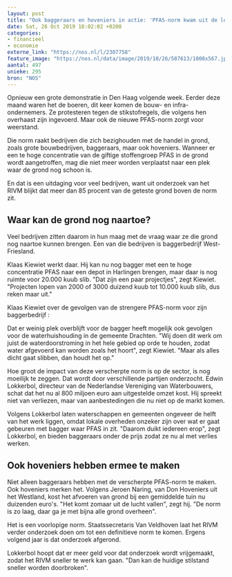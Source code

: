 ```yaml
---
layout: post
title: "Ook baggeraars en hoveniers in actie: 'PFAS-norm kwam uit de lucht vallen'"
date: Sat, 26 Oct 2019 18:02:02 +0200
categories: 
- financieel 
- economie 
externe_link: "https://nos.nl/l/2307758"
feature_image: "https://nos.nl/data/image/2019/10/26/587613/1008x567.jpg"
aantal: 497
unieke: 295
bron: "NOS"
---
```


<p>Opnieuw een grote demonstratie in Den Haag volgende week. Eerder deze maand waren het de boeren, dit keer komen de bouw- en infra-ondernemers. Ze protesteren tegen de stikstofregels, die volgens hen overhaast zijn ingevoerd. Maar ook de nieuwe PFAS-norm zorgt voor weerstand.</p>
<p>Die norm raakt bedrijven die zich bezighouden met de handel in grond, zoals grote bouwbedrijven, baggeraars, maar ook hoveniers. Wanneer er een te hoge concentratie van de giftige stoffengroep PFAS in de grond wordt aangetroffen, mag die niet meer worden verplaatst naar een plek waar de grond nog schoon is.</p>
<p>En dat is een uitdaging voor veel bedrijven, want uit onderzoek van het RIVM blijkt dat meer dan 85 procent van de geteste grond boven de norm zit.</p>
<h2>Waar kan de grond nog naartoe?</h2>
<p>Veel bedrijven zitten daarom in hun maag met de vraag waar ze die grond nog naartoe kunnen brengen. Een van die bedrijven is baggerbedrijf West-Friesland.</p>
<p>Klaas Kiewiet werkt daar. Hij kan nu nog bagger met een te hoge concentratie PFAS naar een depot in Harlingen brengen, maar daar is nog ruimte voor 20.000 kuub slib. "Dat zijn een paar projectjes", zegt Kiewiet. "Projecten lopen van 2000 of 3000 duizend kuub tot 10.000 kuub slib, dus reken maar uit."</p>
<p>Klaas Kiewiet over de gevolgen van de strengere PFAS-norm voor zijn baggerbedrijf :</p>
<p>Dat er weinig plek overblijft voor de bagger heeft mogelijk ook gevolgen voor de waterhuishouding in de gemeente Drachten. "Wij doen dit werk om juist de waterdoorstroming in het hele gebied op orde te houden, zodat water afgevoerd kan worden zoals het hoort", zegt Kiewiet. "Maar als alles dicht gaat slibben, dan houdt het op."</p>
<p>Hoe groot de impact van deze verscherpte norm is op de sector, is nog moeilijk te zeggen. Dat wordt door verschillende partijen onderzocht. Edwin Lokkerbol, directeur van de Nederlandse Vereniging van Waterbouwers, schat dat het nu al 800 miljoen euro aan uitgestelde omzet kost. Hij spreekt niet van verliezen, maar van aanbestedingen die nu niet op de markt komen.</p>
<p>Volgens Lokkerbol laten waterschappen en gemeenten ongeveer de helft van het werk liggen, omdat lokale overheden onzeker zijn over wat er gaat gebeuren met bagger waar PFAS in zit. "Daarom duikt iedereen erop", zegt Lokkerbol, en bieden baggeraars onder de prijs zodat ze nu al met verlies werken.</p>
<h2>Ook hoveniers hebben ermee te maken</h2>
<p>Niet alleen baggeraars hebben met de verscherpte PFAS-norm te maken. Ook hoveniers merken het. Volgens Jeroen Naring, van Don Hoveniers uit het Westland, kost het afvoeren van grond bij een gemiddelde tuin nu duizenden euro's. "Het komt zomaar uit de lucht vallen", zegt hij. "De norm is zo laag, daar ga je met bijna alle grond overheen".</p>
<p>Het is een voorlopige norm. Staatssecretaris Van Veldhoven laat het RIVM verder onderzoek doen om tot een definitieve norm te komen. Ergens volgend jaar is dat onderzoek afgerond.</p>
<p>Lokkerbol hoopt dat er meer geld voor dat onderzoek wordt vrijgemaakt, zodat het RIVM sneller te werk kan gaan. "Dan kan de huidige stilstand sneller worden doorbroken".</p>
